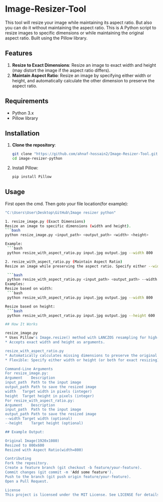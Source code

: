 # Image-Resizer-Tool
This tool will resize your image while maintaining its aspect ratio. But also you can do it without maintaining the aspect ratio. This is
A Python script to resize images to specific dimensions or while maintaining the original aspect ratio. Built using the Pillow library.

## Features

1. **Resize to Exact Dimensions**: Resize an image to exact width and height (may distort the image if the aspect ratio differs).
2. **Maintain Aspect Ratio**: Resize an image by specifying either width or height, and automatically calculate the other dimension to preserve the aspect ratio.

## Requirements

- Python 3.x
- Pillow library

## Installation

1. **Clone the repository**:
   ```bash
   git clone "https://github.com/ahnaf-hossain2/Image-Resizer-Tool.git"
   cd image-resizer-python

2. Install Pillow:
   ```bash
   pip install Pillow

## Usage

First open the cmd. Then goto your file location(for example):
   ```bash
   "C:\Users\User\Desktop\GitHub\Image resizer python"

1. resize_image.py (Exact Dimensions)
Resize an image to specific dimensions (width and height).
  ```bash
  python resize_image.py <input_path> <output_path> <width> <height>

Example:
    ```bash
    python resize_with_aspect_ratio.py input.jpg output.jpg --width 800

2. resize_with_aspect_ratio.py (Maintain Aspect Ratio)
Resize an image while preserving the aspect ratio. Specify either --width or --height.

    ```bash
    python resize_with_aspect_ratio.py <input_path> <output_path> --width <target_width> --height <target_height>
Examples:
Resize based on width:
    ```bash
    python resize_with_aspect_ratio.py input.jpg output.jpg --width 800

Resize based on height:
    ```bash
    python resize_with_aspect_ratio.py input.jpg output.jpg --height 600

## How It Works

resize_image.py
* Uses Pillow's Image.resize() method with LANCZOS resampling for high-quality output.
* Accepts exact width and height as arguments.

resize_with_aspect_ratio.py
* Automatically calculates missing dimensions to preserve the original aspect ratio.
* Flexible: Specify either width or height (or both for exact resizing).

Command-Line Arguments
For resize_image.py:
Argument	Description
input_path	Path to the input image
output_path	Path to save the resized image
width	Target width in pixels (integer)
height	Target height in pixels (integer)
For resize_with_aspect_ratio.py:
Argument	Description
input_path	Path to the input image
output_path	Path to save the resized image
--width	Target width (optional)
--height	Target height (optional)

## Example Output:

Original Image(1920x1080)
Resized to 800x600
Resized with Aspect Ratio(width=800)

Contributing
Fork the repository.
Create a feature branch (git checkout -b feature/your-feature).
Commit changes (git commit -m 'Add some feature').
Push to the branch (git push origin feature/your-feature).
Open a Pull Request.

License
This project is licensed under the MIT License. See LICENSE for details.
